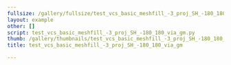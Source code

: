 ```yaml
---
fullsize: /gallery/fullsize/test_vcs_basic_meshfill_-3_proj_SH_-180_180_via_gm.png
layout: example
other: []
script: test_vcs_basic_meshfill_-3_proj_SH_-180_180_via_gm.py
thumb: /gallery/thumbnails/test_vcs_basic_meshfill_-3_proj_SH_-180_180_via_gm.png
title: test_vcs_basic_meshfill_-3_proj_SH_-180_180_via_gm

---
```

